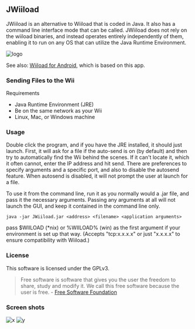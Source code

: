 ## JWiiload
JWiiload is an alternative to Wiiload that is coded in Java. It also has a command line interface mode that can be called. JWiiload does not rely on the wiiload binaries, and instead operates entirely independently of them, enabling it to run on any OS that can utilize the Java Runtime Environment.

![logo](https://github.com/vgmoose/JWiiLoad/blob/master/src/jwiiload.png?raw=true)

See also: [Wiiload for Android](https://github.com/vgmoose/wiiload-for-android), which is based on this app.

### Sending Files to the Wii
Requirements
- Java Runtime Environment (JRE)
- Be on the same network as your Wii
- Linux, Mac, or Windows machine

### Usage
Double click the program, and if you have the JRE installed, it should just launch. First, it will ask for a file if the auto-send is on (by default) and then try to automatically find the Wii behind the scenes. If it can't locate it, which it often cannot, enter the IP address and hit send. There are preferences to specify arguments and a specific port, and also to disable the autosend feature. When autosend is disabled, it will not prompt the user at launch for a file.

To use it from the command line, run it as you normally would a .jar file, and pass it the necessary arguments. Passing any arguments at all will not launch the GUI, and keep it contained in the command line only.

```
java -jar JWiiload.jar <address> <filename> <application arguments>
```

pass $WIILOAD (*nix) or %WIILOAD% (win) as the first argument if your environment is set up that way. (Accepts "tcp:x.x.x.x" or just "x.x.x.x" to ensure compatibility with Wiiload.)

### License
This software is licensed under the GPLv3.

> Free software is software that gives you the user the freedom to share, study and modify it. We call this free software because the user is free. - [Free Software Foundation](https://www.fsf.org/about/what-is-free-software)

### Screen shots
![x](https://i.imgur.com/dQGGq9v.png) ![y](https://i.imgur.com/09yxva5.png)

